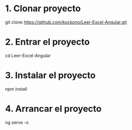 # 1. Clonar proyecto
git clone https://github.com/kockono/Leer-Excel-Angular.git
# 2. Entrar el proyecto
cd Leer-Excel-Angular

# 3. Instalar el proyecto
npm install

# 4. Arrancar el proyecto
ng serve -o

